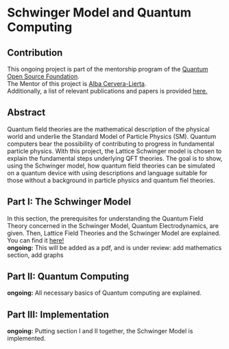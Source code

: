 # Schwinger Model and Quantum Computing
## Contribution
This ongoing project is part of the mentorship program of the [Quantum Open Source Foundation](https://qosf.org/).<br>
The Mentor of this project is [Alba Cervera-Lierta](https://albacl.github.io). <br> Additionally, a list of relevant publications and papers is provided [here.](https://github.com/akropf/SchwingerModel/blob/main/Papers/PaperList.md)
## Abstract
Quantum field theories are the mathematical description of the physical world and underlie the Standard Model of Particle Physics (SM). Quantum computers bear the possibility of contributing to progress in fundamental particle physics. With this project, the Lattice Schwinger model is chosen to explain the fundamental steps underlying QFT theories. The goal is to show, using the Schwinger model, how quantum field theories can be simulated on a quantum device with using descriptions and language suitable for those without a background in particle physics and quantum fiel theories.
## Part I: The Schwinger Model
In this section, the prerequisites for understanding the Quantum Field Theory concerned in the Schwinger Model, Quantum Electrodynamics, are given. Then, Lattice Field Theories and the Schwinger Model are explained. You can find it [here!](https://github.com/akropf/SchwingerModel/blob/main/Part_I/SchwingerModel.md)<br>
**ongoing:** This will be added as a pdf, and is under review: add mathematics section, add graphs
## Part II: Quantum Computing 
**ongoing:** All necessary basics of Quantum computing are explained.
## Part III: Implementation
**ongoing:** Putting section I and II together, the Schwinger Model is implemented.
